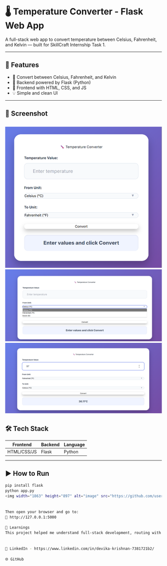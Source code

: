 # 🌡️ Temperature Converter - Flask Web App

A full-stack web app to convert temperature between Celsius, Fahrenheit, and Kelvin — built for SkillCraft Internship Task 1.

---

## 🚀 Features
- 🔁 Convert between Celsius, Fahrenheit, and Kelvin
- 🧠 Backend powered by Flask (Python)
- 🎨 Frontend with HTML, CSS, and JS
- 💡 Simple and clean UI

---

## 📸 Screenshot

![Temperature Converter UI](converter_ui.png)
![Temperature Converter UI](image1.png)
![Temperature Converter UI](image2.png)
---

## 🛠️ Tech Stack

| Frontend | Backend | Language |
|----------|---------|----------|
| HTML/CSS/JS | Flask | Python |

---

## ▶️ How to Run

```bash
pip install flask
python app.py
<img width="1863" height="897" alt="image" src="https://github.com/user-attachments/assets/07b7f8b5-53c0-4102-a472-ba29c238713c" />


Then open your browser and go to:
📍 http://127.0.0.1:5000

🧠 Learnings
This project helped me understand full-stack development, routing with Flask, and creating interactive user interfaces.


💼 LinkedIn - https://www.linkedin.com/in/devika-krishnan-7381721b2/

🌐 GitHub



